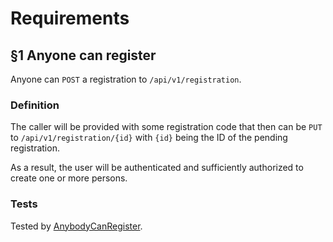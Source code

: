 # Requirements

## §1 Anyone can register

Anyone can `POST` a registration to `/api/v1/registration`.

### Definition

The caller will be provided with some registration code that then can be
`PUT` to `/api/v1/registration/{id}` with `{id}` being the ID of the
pending registration.

As a result, the user will be authenticated and sufficiently authorized to
create one or more persons.

### Tests

Tested by [AnybodyCanRegister](java/ch/patchcode/jback/main/session/AnybodyCanRegister.java).